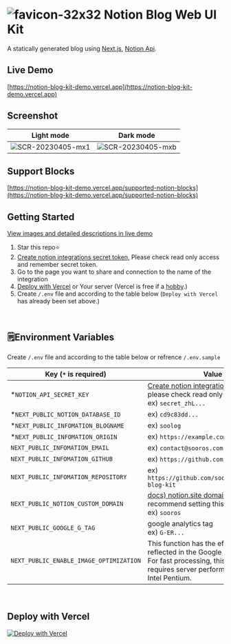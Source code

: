 # ![favicon-32x32](https://user-images.githubusercontent.com/74892930/230014114-ddbb901a-9cc6-4607-942b-0de153536ac5.png) Notion Blog Web UI Kit
A statically generated blog using [Next.js](https://github.com/vercel/next.js/), [Notion Api](https://github.com/makenotion/notion-sdk-js).

## Live Demo
[https://notion-blog-kit-demo.vercel.app](https://notion-blog-kit-demo.vercel.app)

## Screenshot
| Light mode | Dark mode |
|--|--|
| <img alt="SCR-20230405-mx1" src="https://user-images.githubusercontent.com/74892930/230012168-97ff1bfc-6858-446a-b2c1-fd0223ec0521.png" /> | <img alt="SCR-20230405-mxb" src="https://user-images.githubusercontent.com/74892930/230012197-73cfeb9f-6136-4235-99d4-19030a3ca21a.png" /> |

## Support Blocks
[https://notion-blog-kit-demo.vercel.app/supported-notion-blocks](https://notion-blog-kit-demo.vercel.app/supported-notion-blocks)
<br />

## Getting Started
[View images and detailed descriptions in live demo](https://notion-blog-kit-demo.vercel.app/notion-blog-kit-deploy-step)
1. Star this repo⭐️
2. [Create notion integrations secret token](https://www.notion.so/my-integrations), Please check read only access and remember secret token.
3. Go to the page you want to share and connection to the name of the integration
4. [Deploy with Vercel](https://vercel.com/new/clone?repository-url=https%3A%2F%2Fgithub.com%2Fsooros5132%2Fnotion-blog-kit&env=NOTION_API_SECRET_KEY,NEXT_PUBLIC_NOTION_DATABASE_ID,NEXT_PUBLIC_INFOMATION_BLOGNAME) or Your server (Vercel is free if a [hobby](https://vercel.com/pricing).)
5. Create `/.env` file and according to the table below (`Deploy with Vercel` has already been set above.)
<br />

## 🗒️Environment Variables
Create `/.env` file and according to the table below or refrence `/.env.sample`

|Key (`*` is required)|Value|
|------|---|
|*`NOTION_API_SECRET_KEY`|[Create notion integration `secret token`](https://www.notion.so/my-integrations)<br />please check read only access<br />ex) `secret_zhL...`|
|*`NEXT_PUBLIC_NOTION_DATABASE_ID`|ex) `cd9c83dd...`|
|*`NEXT_PUBLIC_INFOMATION_BLOGNAME`|ex) `soolog`|
|*`NEXT_PUBLIC_INFOMATION_ORIGIN`|ex) `https://example.com`|
|`NEXT_PUBLIC_INFOMATION_EMAIL`|ex) `contact@sooros.com`|
|`NEXT_PUBLIC_INFOMATION_GITHUB`|ex) `https://github.com/sooros5132`|
|`NEXT_PUBLIC_INFOMATION_REPOSITORY`|ex) `https://github.com/sooros5132/notion-blog-kit`|
|`NEXT_PUBLIC_NOTION_CUSTOM_DOMAIN`|[docs) notion.site domain setting](https://www.notion.so/ko-kr/blog/personalize-public-pages)<br />recommend setting this variable.<br />ex) `sooros`|
|`NEXT_PUBLIC_GOOGLE_G_TAG`|google analytics tag<br />ex) `G-ER...`|
|`NEXT_PUBLIC_ENABLE_IMAGE_OPTIMIZATION`|This function has the effect of being reflected in the Google search ranking. For fast processing, this feature requires server performance as high as Intel Pentium.|
<br />

## Deploy with Vercel
[![Deploy with Vercel](https://vercel.com/button)](https://vercel.com/new/clone?repository-name=notion-blog-kit&repository-url=https%3A%2F%2Fgithub.com%2Fsooros5132%2Fnotion-blog-kit&project-name=Notion+Blog+Kit&env=NOTION_API_SECRET_KEY,NEXT_PUBLIC_NOTION_DATABASE_ID,NEXT_PUBLIC_INFOMATION_BLOGNAME,NEXT_PUBLIC_INFOMATION_ORIGIN&envLink=https%3A%2F%2Fgithub.com%2Fsooros5132%2Fnotion-blog-kit%2Fblob%2Fmain%2F.env.sample)